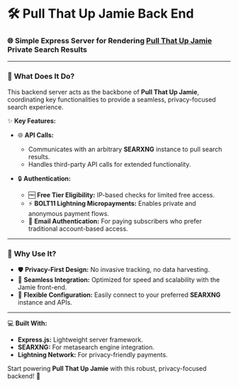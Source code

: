 # 🛠️ Pull That Up Jamie Back End  
### 🌐 Simple Express Server for Rendering [Pull That Up Jamie](https://github.com/uncleJim21/pullthatupjamie-react/tree/jc/prep-for-open-source) Private Search Results  

---

### 🔑 **What Does It Do?**  
This backend server acts as the backbone of **Pull That Up Jamie**, coordinating key functionalities to provide a seamless, privacy-focused search experience.  

✨ **Key Features:**  
- 🌐 **API Calls:**  
  - Communicates with an arbitrary **SEARXNG** instance to pull search results.  
  - Handles third-party API calls for extended functionality.  

- 🔒 **Authentication:**  
  - 🆓 **Free Tier Eligibility:** IP-based checks for limited free access.  
  - ⚡ **BOLT11 Lightning Micropayments:** Enables private and anonymous payment flows.  
  - 📧 **Email Authentication:** For paying subscribers who prefer traditional account-based access.  

---

### 🚀 **Why Use It?**  
- 🛡️ **Privacy-First Design:** No invasive tracking, no data harvesting.  
- 🔄 **Seamless Integration:** Optimized for speed and scalability with the Jamie front-end.  
- 🔌 **Flexible Configuration:** Easily connect to your preferred **SEARXNG** instance and APIs.  

---

💻 **Built With:**  
- **Express.js:** Lightweight server framework.  
- **SEARXNG:** For metasearch engine integration.  
- **Lightning Network:** For privacy-friendly payments.  

Start powering **Pull That Up Jamie** with this robust, privacy-focused backend! 🚀
